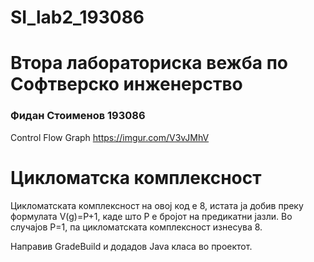 # SI_lab2_193086

<h1>Втора лабораториска вежба по Софтверско инженерство</h1>
<h3>Фидан Стоименов 193086</h3>


Control Flow Graph 
https://imgur.com/V3vJMhV

<h1>Цикломатска комплексност</h1>

Цикломатската комплексност на овој код е 8, истата ја добив преку формулата V(g)=P+1, каде што P е бројот на предикатни јазли. Во случајoв P=1, па цикломатската комплексност изнесува 8. 

Направив GradeBuild и додадов Java класа во проектот.
